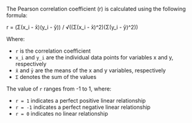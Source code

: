 The Pearson correlation coefficient (r) is calculated using the following formula:

r = (Σ(x_i - x̄)(y_i - ȳ)) / √((Σ(x_i - x̄)^2)(Σ(y_i - ȳ)^2))

Where:
- `r` is the correlation coefficient
- `x_i` and `y_i` are the individual data points for variables x and y, respectively
- `x̄` and `ȳ` are the means of the x and y variables, respectively
- `Σ` denotes the sum of the values

The value of `r` ranges from -1 to 1, where:
- `r = 1` indicates a perfect positive linear relationship
- `r = -1` indicates a perfect negative linear relationship
- `r = 0` indicates no linear relationship